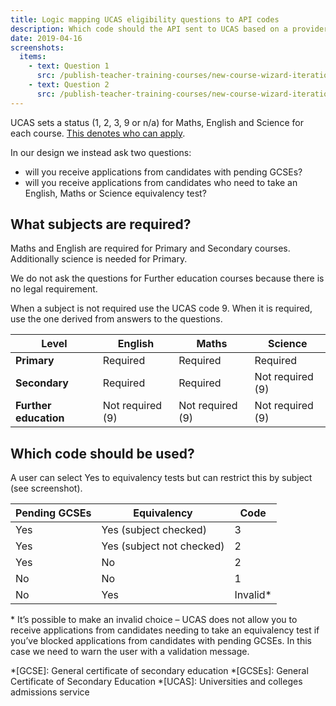 ```yaml
---
title: Logic mapping UCAS eligibility questions to API codes
description: Which code should the API sent to UCAS based on a provider’s answers to questions
date: 2019-04-16
screenshots:
  items:
    - text: Question 1
      src: /publish-teacher-training-courses/new-course-wizard-iteration-9-apr/candidates-with-pending-gcses.png
    - text: Question 2
      src: /publish-teacher-training-courses/new-course-wizard-iteration-9-apr/tests-for-candidates-without-gcse-requirements.png
---
```


UCAS sets a status (1, 2, 3, 9 or n/a) for Maths, English and Science for each course. [This denotes who can apply](/publish-teacher-training-courses/specific-requirements).

In our design we instead ask two questions:

- will you receive applications from candidates with pending GCSEs?
- will you receive applications from candidates who need to take an English, Maths or Science equivalency test?

## What subjects are required?

Maths and English are required for Primary and Secondary courses. Additionally science is needed for Primary.

We do not ask the questions for Further education courses because there is no legal requirement.

When a subject is not required use the UCAS code 9\. When it is required, use the one derived from answers to the questions.

| Level | English | Maths | Science |
|-|-|-|-|
| **Primary** | Required | Required | Required |
| **Secondary** | Required | Required | Not required (9) |
| **Further education** | Not required (9) | Not required (9) | Not required (9) |

## Which code should be used?

A user can select Yes to equivalency tests but can restrict this by subject (see screenshot).

| Pending GCSEs | Equivalency | Code |
|-|-|-|
| Yes | Yes (subject checked) | 3 |
| Yes | Yes (subject not checked) | 2 |
| Yes | No | 2 |
| No | No| 1 |
| No | Yes| Invalid* |

\* It’s possible to make an invalid choice – UCAS does not allow you to receive applications from candidates needing to take an equivalency test if you’ve blocked applications from candidates with pending GCSEs. In this case we need to warn the user with a validation message.

*[GCSE]: General certificate of secondary education
*[GCSEs]: General Certificate of Secondary Education
*[UCAS]: Universities and colleges admissions service
